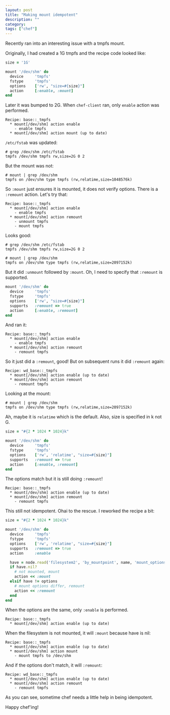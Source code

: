 ```yaml
---
layout: post
title: "Making mount idempotent"
description: ""
category:
tags: ["chef"]
---
```


Recently ran into an interesting issue with a tmpfs mount.

Originally, I had created a 1G tmpfs and the recipe code looked like:
~~~ ruby
size = '1G'

mount '/dev/shm' do
  device     'tmpfs'
  fstype     'tmpfs'
  options    ['rw', "size=#{size}"]
  action     [:enable, :mount]
end
~~~

Later it was bumped to 2G. When `chef-client` ran, only `enable` action was performed.

~~~
Recipe: base::_tmpfs
  * mount[/dev/shm] action enable
    - enable tmpfs
  * mount[/dev/shm] action mount (up to date)
~~~

`/etc/fstab` was updated:
~~~
# grep /dev/shm /etc/fstab
tmpfs /dev/shm tmpfs rw,size=2G 0 2
~~~

But the mount was not:
~~~
# mount | grep /dev/shm
tmpfs on /dev/shm type tmpfs (rw,relatime,size=1048576k)
~~~

So `:mount` just ensures it is mounted, it does not verify options.  There is a `:remount` action.
Let's try that:

~~~
Recipe: base::_tmpfs
  * mount[/dev/shm] action enable
    - enable tmpfs
  * mount[/dev/shm] action remount
    - unmount tmpfs
    - mount tmpfs
~~~

Looks good:
~~~
# grep /dev/shm /etc/fstab
tmpfs /dev/shm tmpfs rw,size=2G 0 2

# mount | grep /dev/shm
tmpfs on /dev/shm type tmpfs (rw,relatime,size=2097152k)
~~~

But it did `:unmount` followed by `:mount`.  Oh, I need to specify that `:remount` is supported.

~~~ ruby
mount '/dev/shm' do
  device     'tmpfs'
  fstype     'tmpfs'
  options    ['rw', "size=#{size}"]
  supports   :remount => true
  action     [:enable, :remount]
end
~~~

And ran it:
~~~
Recipe: base::_tmpfs
  * mount[/dev/shm] action enable
    - enable tmpfs
  * mount[/dev/shm] action remount
    - remount tmpfs
~~~

So it just did a `:remount`, good! But on subsequent runs it did `:remount` again:
~~~
Recipe: wd_base::_tmpfs
  * mount[/dev/shm] action enable (up to date)
  * mount[/dev/shm] action remount
    - remount tmpfs
~~~

Looking at the mount:
~~~
# mount | grep /dev/shm
tmpfs on /dev/shm type tmpfs (rw,relatime,size=2097152k)
~~~

Ah, maybe it is `relatime` which is the default. Also, size is specified in k not G.
~~~ ruby
size = "#{2 * 1024 * 1024}k"

mount '/dev/shm' do
  device     'tmpfs'
  fstype     'tmpfs'
  options    ['rw', 'relatime', "size=#{size}"]
  supports   :remount => true
  action     [:enable, :remount]
end
~~~

The options match but it is still doing `:remount`!
~~~
Recipe: base::_tmpfs
  * mount[/dev/shm] action enable (up to date)
  * mount[/dev/shm] action remount
    - remount tmpfs
~~~

This still not idempotent. Ohai to the rescue. I reworked the recipe a bit:
~~~ ruby
size = "#{2 * 1024 * 1024}k"

mount '/dev/shm' do
  device     'tmpfs'
  fstype     'tmpfs'
  options    ['rw', 'relatime', "size=#{size}"]
  supports   :remount => true
  action     :enable

  have = node.read('filesystem2', 'by_mountpoint', name, 'mount_options')
  if have.nil?
    # not mounted, mount
    action << :mount
  elsif have != options
    # mount options differ, remount
    action << :remount
  end
end
~~~

When the options are the same, only `:enable` is performed.
~~~
Recipe: base::_tmpfs
  * mount[/dev/shm] action enable (up to date)
~~~

When the filesystem is not mounted, it will `:mount` because have is nil:
~~~
Recipe: base::_tmpfs
  * mount[/dev/shm] action enable (up to date)
  * mount[/dev/shm] action mount
    - mount tmpfs to /dev/shm
~~~

And if the options don't match, it will `:remount`:
~~~
Recipe: wd_base::_tmpfs
  * mount[/dev/shm] action enable (up to date)
  * mount[/dev/shm] action remount
    - remount tmpfs
~~~

As you can see, sometime chef needs a little help in being idempotent.

Happy chef'ing!
